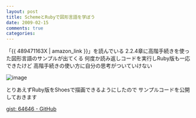 ```yaml
---
layout: post
title: SchemeとRubyで図形言語を学ぼう
date: 2009-02-15
comments: true
categories:
---
```



「{{ 489471163X | amazon_link }}」を読んでいる
2.2.4章に高階手続きを使った図形言語のサンプルが出てくる
何度か読み返しコードを実行しRuby版も一応できたけど
高階手続きの使い方に自分の思考がついていけない

![image](http://img.f.hatena.ne.jp/images/fotolife/k/keyesberry/20090215/20090215180346.png)


とりあえずRuby版をShoesで描画できるようにしたので
サンプルコードを公開しておきます

[gist: 64646 - GitHub](http://gist.github.com/64646)